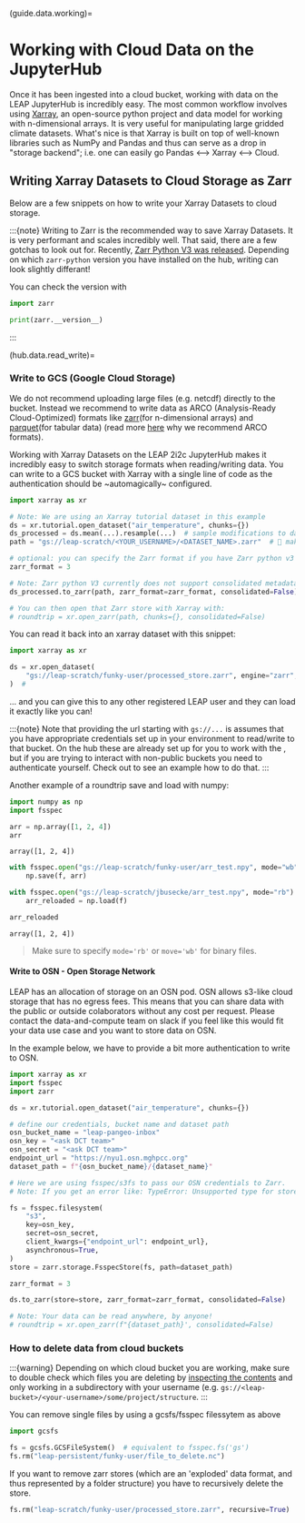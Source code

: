 (guide.data.working)=

# Working with Cloud Data on the JupyterHub

Once it has been ingested into a cloud bucket, working with data on the LEAP JupyterHub is incredibly easy. The most common workflow involves using [Xarray](https://docs.xarray.dev/en/stable/getting-started-guide/why-xarray.html), an open-source python project and data model for working with n-dimensional arrays. It is very useful for manipulating large gridded climate datasets. What's nice is that Xarray is built on top of well-known libraries such as NumPy and Pandas and thus can serve as a drop in "storage backend"; i.e. one can easily go Pandas \<--> Xarray \<--> Cloud.

## Writing Xarray Datasets to Cloud Storage as Zarr

Below are a few snippets on how to write your Xarray Datasets to cloud storage.

:::\{note}
Writing to Zarr is the recommended way to save Xarray Datasets. It is very performant and scales incredibly well. That said, there are a few gotchas to look out for. Recently, [Zarr Python V3 was released](https://zarr.dev/blog/zarr-python-3-release/). Depending on which `zarr-python` version you have installed on the hub, writing can look slightly differant!

You can check the version with

```python
import zarr

print(zarr.__version__)
```

:::

(hub.data.read_write)=

### Write to GCS (Google Cloud Storage)

We do not recommend uploading large files (e.g. netcdf) directly to the bucket. Instead we recommend to write data as ARCO (Analysis-Ready Cloud-Optimized) formats like [zarr](https://zarr.dev)(for n-dimensional arrays) and [parquet](https://parquet.apache.org)(for tabular data) (read more [here](https://ieeexplore.ieee.org/document/9354557) why we recommend ARCO formats).

Working with Xarray Datasets on the LEAP 2i2c JupyterHub makes it incredibly easy to switch storage formats when reading/writing data. You can write to a GCS bucket with Xarray with a single line of code as the authentication should be ~automagically~ configured.

```python
import xarray as xr

# Note: We are using an Xarray tutorial dataset in this example
ds = xr.tutorial.open_dataset("air_temperature", chunks={})
ds_processed = ds.mean(...).resample(...)  # sample modifications to data
path = "gs://leap-scratch/<YOUR_USERNAME>/<DATASET_NAME>.zarr"  # 👀 make sure to prepend `gs://` to the path or xarray will interpret this as a local path

# optional: you can specify the Zarr format if you have Zarr python v3 installed.
zarr_format = 3

# Note: Zarr python V3 currently does not support consolidated metadata.
ds_processed.to_zarr(path, zarr_format=zarr_format, consolidated=False)

# You can then open that Zarr store with Xarray with:
# roundtrip = xr.open_zarr(path, chunks={}, consolidated=False)
```

You can read it back into an xarray dataset with this snippet:

```python
import xarray as xr

ds = xr.open_dataset(
    "gs://leap-scratch/funky-user/processed_store.zarr", engine="zarr", chunks={}
)  #
```

... and you can give this to any other registered LEAP user and they can load it exactly like you can!

:::\{note}
Note that providing the url starting with `gs://...` is assumes that you have appropriate credentials set up in your environment to read/write to that bucket. On the hub these are already set up for you to work with the [](reference.infrastructure.buckets), but if you are trying to interact with non-public buckets you need to authenticate yourself. Check out [](data.config-files) to see an example how to do that.
:::

Another example of a roundtrip save and load with numpy:

```python
import numpy as np
import fsspec

arr = np.array([1, 2, 4])
arr
```

```
array([1, 2, 4])
```

```python
with fsspec.open("gs://leap-scratch/funky-user/arr_test.npy", mode="wb") as f:
    np.save(f, arr)

with fsspec.open("gs://leap-scratch/jbusecke/arr_test.npy", mode="rb") as f:
    arr_reloaded = np.load(f)

arr_reloaded
```

```
array([1, 2, 4])
```

> Make sure to specify `mode='rb'` or `move='wb'` for binary files.

#### Write to OSN - Open Storage Network

LEAP has an allocation of storage on an OSN pod. OSN allows s3-like cloud storage that has no egress fees. This means that you can share data with the public or outside colaborators without any cost per request. Please contact the data-and-compute team on slack if you feel like this would fit your data use case and you want to store data on OSN.

In the example below, we have to provide a bit more authentication to write to OSN.

```python
import xarray as xr
import fsspec
import zarr

ds = xr.tutorial.open_dataset("air_temperature", chunks={})

# define our credentials, bucket name and dataset path
osn_bucket_name = "leap-pangeo-inbox"
osn_key = "<ask DCT team>"
osn_secret = "<ask DCT team>"
endpoint_url = "https://nyu1.osn.mghpcc.org"
dataset_path = f"{osn_bucket_name}/{dataset_name}"

# Here we are using fsspec/s3fs to pass our OSN credentials to Zarr.
# Note: If you get an error like: TypeError: Unsupported type for store_like: 'FSMap'`. It is because zarr-python does not currently support the older fsspec FSMap object style. https://github.com/zarr-developers/zarr-python/issues/2706

fs = fsspec.filesystem(
    "s3",
    key=osn_key,
    secret=osn_secret,
    client_kwargs={"endpoint_url": endpoint_url},
    asynchronous=True,
)
store = zarr.storage.FsspecStore(fs, path=dataset_path)

zarr_format = 3

ds.to_zarr(store=store, zarr_format=zarr_format, consolidated=False)

# Note: Your data can be read anywhere, by anyone!
# roundtrip = xr.open_zarr(f"{dataset_path}', consolidated=False)
```

### How to delete data from cloud buckets

:::\{warning}
Depending on which cloud bucket you are working, make sure to double check which files you are deleting by [inspecting the contents](hub.data.list) and only working in a subdirectory with your username (e.g. `gs://<leap-bucket>/<your-username>/some/project/structure`.
:::

You can remove single files by using a gcsfs/fsspec filessytem as above

```python
import gcsfs

fs = gcsfs.GCSFileSystem()  # equivalent to fsspec.fs('gs')
fs.rm("leap-persistent/funky-user/file_to_delete.nc")
```

If you want to remove zarr stores (which are an 'exploded' data format, and thus represented by a folder structure) you have to recursively delete the store.

```python
fs.rm("leap-scratch/funky-user/processed_store.zarr", recursive=True)
```

